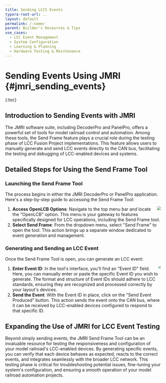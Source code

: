 ```yaml
---
title: Sending LCCS Events
typora-root-url: ..
layout: default
permalink: /:name/
parent: Builder's Resources & Tips
use_cases:
  - LCC Event Management
  - System Configuration
  - Learning & Planning
  - Hardware Testing & Maintenance
---
```


# Sending Events Using JMRI {#jmri_sending_events}
{:toc}
## Introduction to Sending Events with JMRI

The JMRI software suite, including DecoderPro and PanelPro, offers a powerful set of tools for model railroad control and automation. Among these tools, the Send Frame feature plays a crucial role during the testing phase of LCC Fusion Project implementations. This feature allows users to manually generate and send LCC events directly to the CAN bus, facilitating the testing and debugging of LCC-enabled devices and systems.

## Detailed Steps for Using the Send Frame Tool

### Launching the Send Frame Tool

The process begins in either the JMRI DecoderPro or PanelPro application. Here's a step-by-step guide to accessing the Send Frame Tool:

1. <img src="{{ site.baseurl }}/assets/images/howto/JMRI_Send_Frame_Launch.png" style="zoom:75%;float:right" />**Access OpenLCB Options**: Navigate to the top menu bar and locate the "OpenLCB" option. This menu is your gateway to features specifically designed for LCC operations, including the Send Frame tool.
2. **Select Send Frame**: From the dropdown menu, select "Send Frame" to open the tool. This action brings up a separate window dedicated to event generation and management.

### Generating and Sending an LCC Event

Once the Send Frame Tool is open, you can generate an LCC event: 

1. <img src="{{ site.baseurl }}/assets/images/howto/JMRI_Send_Frame_Send.png" style="zoom:50%;float:right" />**Enter Event ID**: In the tool's interface, you'll find an "Event ID" field. Here, you can manually enter or paste the specific Event ID you wish to generate. The format and structure of Event IDs should adhere to LCC standards, ensuring they are recognized and processed correctly by your layout's devices.
2. **Send the Event**: With the Event ID in place, click on the "Send Event Produced" button. This action sends the event onto the CAN bus, where it can be received by LCC-enabled devices configured to respond to that specific ID.

## Expanding the Use of JMRI for LCC Event Testing

Beyond simply sending events, the JMRI Send Frame Tool can be an invaluable resource for testing the responsiveness and configuration of your model railroad's LCC-enabled devices. By generating specific events, you can verify that each device behaves as expected, reacts to the correct events, and integrates seamlessly with the broader LCC network. This testing phase is critical for troubleshooting potential issues, fine-tuning your system's configuration, and ensuring a smooth operation of your model railroad automation projects.
